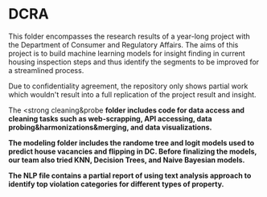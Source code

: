 # DCRA
This folder encompasses the research results of a year-long project with the Department of Consumer and Regulatory Affairs. The aims of this project is to build machine learning models for insight finding in current housing inspection steps and thus identify the segments to be improved for a streamlined process. 

Due to confidentiality agreement, the repository only shows partial work which wouldn't result into a full replication of the project result and insight.

The <strong cleaning&probe <strong> folder includes code for data access and cleaning tasks such as web-scrapping, API accessing,  data probing&harmonizations&merging, and data visualizations.

The </b>modeling</b> folder includes the randome tree and logit models used to predict house vacancies and flipping in DC. Before finalizing the models, our team also tried KNN, Decision Trees, and Naive Bayesian models. 

The </b>NLP</b> file contains a partial report of using text analysis approach to identify top violation categories for different types of property. 

